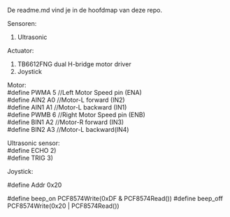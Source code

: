 De readme.md vind je in de hoofdmap van deze repo.<br>

Sensoren:<br>
1. Ultrasonic<br>

Actuator:
1. TB6612FNG dual H-bridge motor driver<br>
2. Joystick<br>

Motor:<br>
#define  PWMA  5  //Left Motor Speed pin (ENA) <br>
#define  AIN2  A0  //Motor-L forward (IN2)<br>
#define  AIN1  A1  //Motor-L backward (IN1)<br>
#define  PWMB  6  //Right Motor Speed pin (ENB)<br>
#define  BIN1  A2  //Motor-R forward (IN3)<br>
#define  BIN2  A3  //Motor-L backward(IN4)<br>

Ultrasonic sensor:<br>
#define ECHO   2)<br>
#define TRIG   3)<br>

Joystick:<br>

#define Addr  0x20

#define beep_on  PCF8574Write(0xDF & PCF8574Read())
#define beep_off PCF8574Write(0x20 | PCF8574Read())
